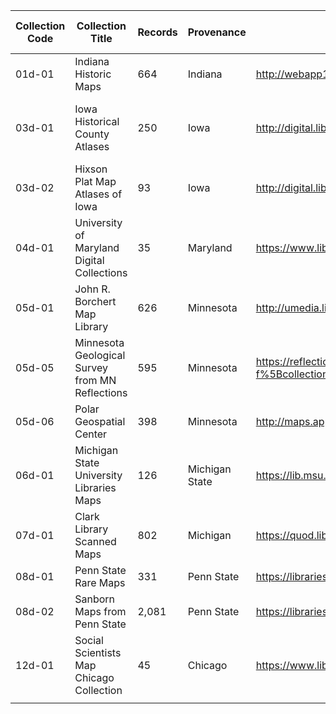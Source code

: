 | Collection Code | Collection Title                                | Records 			| Provenance     | Source website                                                                                                                        | Image or Web Service    |
|-----------------|-------------------------------------------------|-------------------|----------------|---------------------------------------------------------------------------------------------------------------------------------------|-------------------------|
| 01d-01          | Indiana Historic Maps                           | 664               | Indiana        | http://webapp1.dlib.indiana.edu/images/splash.htm?scope=IUBMaps                                                                       | none                    |
| 03d-01          | Iowa Historical County Atlases                  | 250               | Iowa           | http://digital.lib.uiowa.edu/cdm/landingpage/collection/atlases                                                                       | 15 have Esri Map Server |
| 03d-02          | Hixson Plat Map Atlases of Iowa                 | 93                | Iowa           | http://digital.lib.uiowa.edu/cdm/landingpage/collection/hixson                                                                        | none                    |
| 04d-01          | University of Maryland Digital Collections      | 35                | Maryland       | https://www.lib.umd.edu/mdmap/?pid=umd:57340                                                                                          | IIIF                    |
| 05d-01          | John R. Borchert Map Library                    | 626               | Minnesota      | http://umedia.lib.umn.edu/                                                                                                            | IIIF                    |
| 05d-05          | Minnesota Geological Survey from MN Reflections | 595               | Minnesota      | https://reflections.mndigital.org/?f%5Bcollection_name_ssi%5D%5B%5D=Minnesota+Geological+Survey&f%5Bphysical_format_ssi%5D%5B%5D=Maps | IIIF                    |
| 05d-06          | Polar Geospatial Center                         | 398               | Minnesota      | http://maps.apps.pgc.umn.edu/                                                                                                         | none                    |
| 06d-01          | Michigan State University Libraries Maps        | 126               | Michigan State | https://lib.msu.edu/branches/map/scannedmaps/intro/                                                                                   | none                    |
| 07d-01          | Clark Library Scanned Maps                      | 802               | Michigan       | https://quod.lib.umich.edu/c/clark1ic?page=index                                                                                      | IIIF                    |
| 08d-01          | Penn State Rare Maps                            | 331               | Penn State     | https://libraries.psu.edu/about/collections/digital-map-drawer                                                                        | none                    |
| 08d-02          | Sanborn Maps from Penn State                    | 2,081             | Penn State     | https://libraries.psu.edu/about/collections/sanborn-fire-insurance-maps                                                               | none                    |
| 12d-01          | Social Scientists Map Chicago Collection        | 45                | Chicago        | https://www.lib.uchicago.edu/e/collections/maps/                                                                                      | none (Luna)             |
|                 |                                                 |                   |                |                                                                                                                                       |                         |

